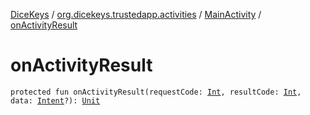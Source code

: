 [DiceKeys](../../index.md) / [org.dicekeys.trustedapp.activities](../index.md) / [MainActivity](index.md) / [onActivityResult](./on-activity-result.md)

# onActivityResult

`protected fun onActivityResult(requestCode: `[`Int`](https://kotlinlang.org/api/latest/jvm/stdlib/kotlin/-int/index.html)`, resultCode: `[`Int`](https://kotlinlang.org/api/latest/jvm/stdlib/kotlin/-int/index.html)`, data: `[`Intent`](https://developer.android.com/reference/android/content/Intent.html)`?): `[`Unit`](https://kotlinlang.org/api/latest/jvm/stdlib/kotlin/-unit/index.html)